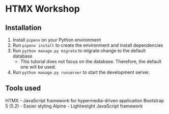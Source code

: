 # HTMX Workshop

## Installation

1. Install `pipenv` on your Python environment
2. Run `pipenv install` to create the environment and install dependencies
3. Run `python manage.py migrate` to migrate change to the default database
   - This tutorial does not focus on the database. Therefore, the default one will be used.
4. Run `python manage.py runserver` to start the development server.

## Tools used

HTMX - JavaScript framework for hypermedia-driven application
Bootstrap 5 (5.2) - Easier styling
Alpine - Lightweight JavaScript framework

